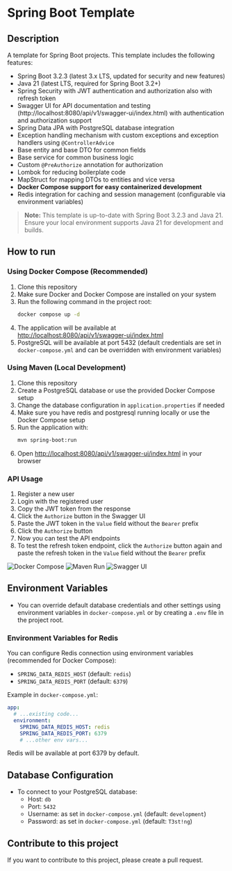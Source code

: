 # Spring Boot Template

## Description
A template for Spring Boot projects. This template includes the following features:
- Spring Boot 3.2.3 (latest 3.x LTS, updated for security and new features)
- Java 21 (latest LTS, required for Spring Boot 3.2+)
- Spring Security with JWT authentication and authorization also with refresh token
- Swagger UI for API documentation and testing (http://localhost:8080/api/v1/swagger-ui/index.html) with authentication and authorization support
- Spring Data JPA with PostgreSQL database integration
- Exception handling mechanism with custom exceptions and exception handlers using `@ControllerAdvice`
- Base entity and base DTO for common fields
- Base service for common business logic
- Custom `@PreAuthorize` annotation for authorization
- Lombok for reducing boilerplate code
- MapStruct for mapping DTOs to entities and vice versa
- **Docker Compose support for easy containerized development**
- Redis integration for caching and session management (configurable via environment variables)

> **Note:** This template is up-to-date with Spring Boot 3.2.3 and Java 21. Ensure your local environment supports Java 21 for development and builds.

## How to run

### Using Docker Compose (Recommended)
1. Clone this repository
2. Make sure Docker and Docker Compose are installed on your system
3. Run the following command in the project root:
   ```sh
   docker compose up -d
   ```
4. The application will be available at [http://localhost:8080/api/v1/swagger-ui/index.html](http://localhost:8080/api/v1/swagger-ui/index.html)
5. PostgreSQL will be available at port 5432 (default credentials are set in `docker-compose.yml` and can be overridden with environment variables)

### Using Maven (Local Development)
1. Clone this repository
2. Create a PostgreSQL database or use the provided Docker Compose setup
3. Change the database configuration in `application.properties` if needed
4. Make sure you have redis and postgresql running locally or use the Docker Compose setup
4. Run the application with:
   ```sh
   mvn spring-boot:run
   ```
5. Open [http://localhost:8080/api/v1/swagger-ui/index.html](http://localhost:8080/api/v1/swagger-ui/index.html) in your browser

### API Usage
1. Register a new user
2. Login with the registered user
3. Copy the JWT token from the response
4. Click the `Authorize` button in the Swagger UI
5. Paste the JWT token in the `Value` field without the `Bearer` prefix
6. Click the `Authorize` button
7. Now you can test the API endpoints
8. To test the refresh token endpoint, click the `Authorize` button again and paste the refresh token in the `Value` field without the `Bearer` prefix

![Docker Compose](https://imgur.com/qWLYDrg.png)
![Maven Run](https://imgur.com/lGSrRLL.png)
![Swagger UI](https://imgur.com/7Vug2XR.png)

## Environment Variables
- You can override default database credentials and other settings using environment variables in `docker-compose.yml` or by creating a `.env` file in the project root.

### Environment Variables for Redis

You can configure Redis connection using environment variables (recommended for Docker Compose):

- `SPRING_DATA_REDIS_HOST` (default: `redis`)
- `SPRING_DATA_REDIS_PORT` (default: `6379`)

Example in `docker-compose.yml`:

```yaml
app:
  # ...existing code...
  environment:
    SPRING_DATA_REDIS_HOST: redis
    SPRING_DATA_REDIS_PORT: 6379
    # ...other env vars...
```

Redis will be available at port 6379 by default.

## Database Configuration

- To connect to your PostgreSQL database:
  - Host: `db`
  - Port: `5432`
  - Username: as set in `docker-compose.yml` (default: `development`)
  - Password: as set in `docker-compose.yml` (default: `T3st!ng`)

## Contribute to this project
If you want to contribute to this project, please create a pull request.
